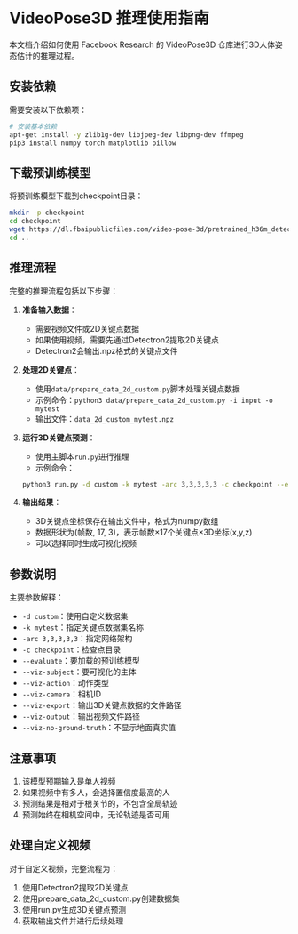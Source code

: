 # VideoPose3D 推理使用指南

本文档介绍如何使用 Facebook Research 的 VideoPose3D 仓库进行3D人体姿态估计的推理过程。

## 安装依赖

需要安装以下依赖项：
```bash
# 安装基本依赖
apt-get install -y zlib1g-dev libjpeg-dev libpng-dev ffmpeg
pip3 install numpy torch matplotlib pillow
```

## 下载预训练模型

将预训练模型下载到checkpoint目录：
```bash
mkdir -p checkpoint
cd checkpoint
wget https://dl.fbaipublicfiles.com/video-pose-3d/pretrained_h36m_detectron_coco.bin
cd ..
```

## 推理流程

完整的推理流程包括以下步骤：

1. **准备输入数据**：
   - 需要视频文件或2D关键点数据
   - 如果使用视频，需要先通过Detectron2提取2D关键点
   - Detectron2会输出.npz格式的关键点文件

2. **处理2D关键点**：
   - 使用`data/prepare_data_2d_custom.py`脚本处理关键点数据
   - 示例命令：`python3 data/prepare_data_2d_custom.py -i input -o mytest`
   - 输出文件：`data_2d_custom_mytest.npz`

3. **运行3D关键点预测**：
   - 使用主脚本`run.py`进行推理
   - 示例命令：
   ```bash
   python3 run.py -d custom -k mytest -arc 3,3,3,3,3 -c checkpoint --evaluate pretrained_h36m_detectron_coco.bin --viz-subject dummy --viz-action custom --viz-camera 0 --viz-export output/output_3d.npz --viz-no-ground-truth
   ```

4. **输出结果**：
   - 3D关键点坐标保存在输出文件中，格式为numpy数组
   - 数据形状为(帧数, 17, 3)，表示帧数×17个关键点×3D坐标(x,y,z)
   - 可以选择同时生成可视化视频

## 参数说明

主要参数解释：
- `-d custom`：使用自定义数据集
- `-k mytest`：指定关键点数据集名称
- `-arc 3,3,3,3,3`：指定网络架构
- `-c checkpoint`：检查点目录
- `--evaluate`：要加载的预训练模型
- `--viz-subject`：要可视化的主体
- `--viz-action`：动作类型
- `--viz-camera`：相机ID
- `--viz-export`：输出3D关键点数据的文件路径
- `--viz-output`：输出视频文件路径
- `--viz-no-ground-truth`：不显示地面真实值

## 注意事项

1. 该模型预期输入是单人视频
2. 如果视频中有多人，会选择置信度最高的人
3. 预测结果是相对于根关节的，不包含全局轨迹
4. 预测始终在相机空间中，无论轨迹是否可用

## 处理自定义视频

对于自定义视频，完整流程为：
1. 使用Detectron2提取2D关键点
2. 使用prepare_data_2d_custom.py创建数据集
3. 使用run.py生成3D关键点预测
4. 获取输出文件并进行后续处理 